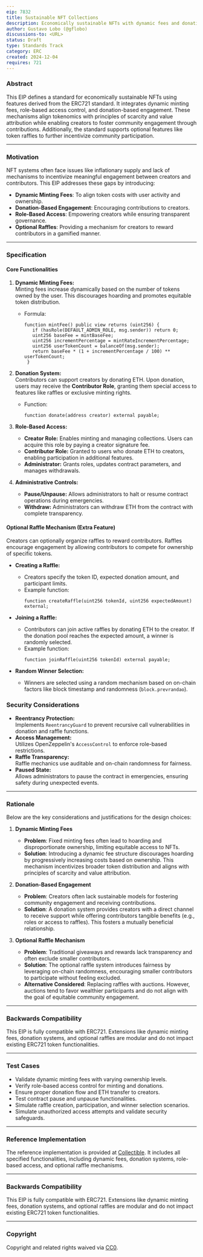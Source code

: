 ```yaml
---
eip: 7832
title: Sustainable NFT Collections
description: Economically sustainable NFTs with dynamic fees and donation-based engagement.
author: Gustavo Lobo (@gflobo)
discussions-to: <URL>
status: Draft
type: Standards Track
category: ERC
created: 2024-12-04
requires: 721
---
```


### Abstract  

This EIP defines a standard for economically sustainable NFTs using features derived from the ERC721 standard. It integrates dynamic minting fees, role-based access control, and donation-based engagement. These mechanisms align tokenomics with principles of scarcity and value attribution while enabling creators to foster community engagement through contributions. Additionally, the standard supports optional features like token raffles to further incentivize community participation.

---

### Motivation  

NFT systems often face issues like inflationary supply and lack of mechanisms to incentivize meaningful engagement between creators and contributors. This EIP addresses these gaps by introducing:  
- **Dynamic Minting Fees**: To align token costs with user activity and ownership.  
- **Donation-Based Engagement**: Encouraging contributions to creators.  
- **Role-Based Access**: Empowering creators while ensuring transparent governance.  
- **Optional Raffles**: Providing a mechanism for creators to reward contributors in a gamified manner.

---

### Specification  

#### Core Functionalities  

1. **Dynamic Minting Fees:**  
   Minting fees increase dynamically based on the number of tokens owned by the user. This discourages hoarding and promotes equitable token distribution.  
   - Formula:  
     ```solidity
     function mintFee() public view returns (uint256) {
        if (hasRole(DEFAULT_ADMIN_ROLE, msg.sender)) return 0;
        uint256 baseFee = mintBaseFee;
        uint256 incrementPercentage = mintRateIncrementPercentage;
        uint256 userTokenCount = balanceOf(msg.sender);
        return baseFee * (1 + incrementPercentage / 100) ** userTokenCount;
      }
     ```  

2. **Donation System:**  
   Contributors can support creators by donating ETH. Upon donation, users may receive the **Contributor Role**, granting them special access to features like raffles or exclusive minting rights.  
   - Function:  
     ```solidity
     function donate(address creator) external payable;
     ```

3. **Role-Based Access:**  
   - **Creator Role:** Enables minting and managing collections. Users can acquire this role by paying a creator signature fee.  
   - **Contributor Role:** Granted to users who donate ETH to creators, enabling participation in additional features.  
   - **Administrator:** Grants roles, updates contract parameters, and manages withdrawals.  


4. **Administrative Controls:**  
   - **Pause/Unpause:** Allows administrators to halt or resume contract operations during emergencies.  
   - **Withdraw:** Administrators can withdraw ETH from the contract with complete transparency.  

#### Optional Raffle Mechanism (Extra Feature)  

Creators can optionally organize raffles to reward contributors. Raffles encourage engagement by allowing contributors to compete for ownership of specific tokens.  
- **Creating a Raffle:**  
  - Creators specify the token ID, expected donation amount, and participant limits.  
  - Example function:  
    ```solidity
    function createRaffle(uint256 tokenId, uint256 expectedAmount) external;
    ```

- **Joining a Raffle:**  
  - Contributors can join active raffles by donating ETH to the creator. If the donation pool reaches the expected amount, a winner is randomly selected.  
  - Example function:  
    ```solidity
    function joinRaffle(uint256 tokenId) external payable;
    ```

- **Random Winner Selection:**  
  - Winners are selected using a random mechanism based on on-chain factors like block timestamp and randomness (`block.prevrandao`).  


### Security Considerations  

- **Reentrancy Protection:**  
  Implements `ReentrancyGuard` to prevent recursive call vulnerabilities in donation and raffle functions.  
- **Access Management:**  
  Utilizes OpenZeppelin's `AccessControl` to enforce role-based restrictions.  
- **Raffle Transparency:**  
  Raffle mechanics use auditable and on-chain randomness for fairness.  
- **Paused State:**  
  Allows administrators to pause the contract in emergencies, ensuring safety during unexpected events.  

---

### Rationale  

Below are the key considerations and justifications for the design choices:

1. **Dynamic Minting Fees**  
   - **Problem**: Fixed minting fees often lead to hoarding and disproportionate ownership, limiting equitable access to NFTs.  
   - **Solution**: Introducing a dynamic fee structure discourages hoarding by progressively increasing costs based on ownership. This mechanism incentivizes broader token distribution and aligns with principles of scarcity and value attribution.  

2. **Donation-Based Engagement**  
   - **Problem**: Creators often lack sustainable models for fostering community engagement and receiving contributions.  
   - **Solution**: A donation system provides creators with a direct channel to receive support while offering contributors tangible benefits (e.g., roles or access to raffles). This fosters a mutually beneficial relationship.  

3. **Optional Raffle Mechanism**  
   - **Problem**: Traditional giveaways and rewards lack transparency and often exclude smaller contributors.  
   - **Solution**: The optional raffle system introduces fairness by leveraging on-chain randomness, encouraging smaller contributors to participate without feeling excluded.  
   - **Alternative Considered**: Replacing raffles with auctions. However, auctions tend to favor wealthier participants and do not align with the goal of equitable community engagement.

---

### Backwards Compatibility  

This EIP is fully compatible with ERC721. Extensions like dynamic minting fees, donation systems, and optional raffles are modular and do not impact existing ERC721 token functionalities.

---

### Test Cases  

- Validate dynamic minting fees with varying ownership levels.  
- Verify role-based access control for minting and donations.  
- Ensure proper donation flow and ETH transfer to creators.  
- Test contract pause and unpause functionalities.  
- Simulate raffle creation, participation, and winner selection scenarios.  
- Simulate unauthorized access attempts and validate security safeguards.  

---

### Reference Implementation  

The reference implementation is provided at [Collectible](https://github.com/gfLobo/Collectible). It includes all specified functionalities, including dynamic fees, donation systems, role-based access, and optional raffle mechanisms.

---

### Backwards Compatibility  

This EIP is fully compatible with ERC721. Extensions like dynamic minting fees, donation systems, and optional raffles are modular and do not impact existing ERC721 token functionalities.

---

### Copyright  
Copyright and related rights waived via [CC0](../LICENSE.md).